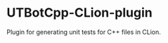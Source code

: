 # UTBotCpp-CLion-plugin
<!-- Plugin description -->
Plugin for generating unit tests for C++ files in CLion.
<!-- Plugin description end -->